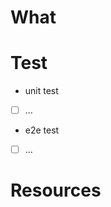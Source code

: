 # What

# Test
* unit test
- [ ] ...

* e2e test
- [ ] ...

# Resources 
<!-- A list of resources that are available in this release. -->
